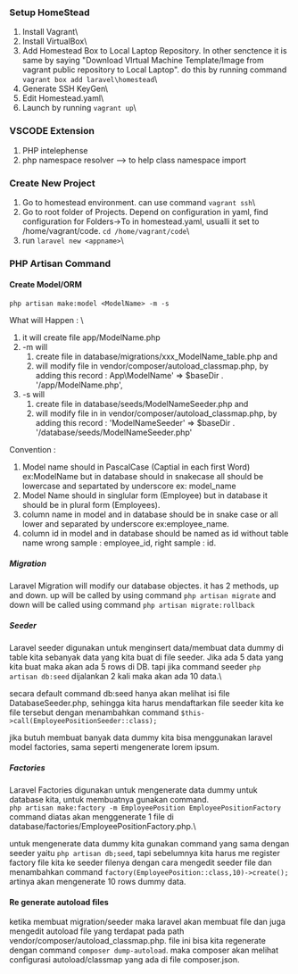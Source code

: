 ### Setup HomeStead
1. Install Vagrant\
2. Install VirtualBox\
3. Add Homestead Box to Local Laptop Repository. In other senctence it is same by saying "Download VIrtual Machine Template/Image from vagrant public repository to Local Laptop". do this by running command `vagrant box add laravel\homestead`\
4. Generate SSH KeyGen\
5. Edit Homestead.yaml\
6. Launch by running `vagrant up`\

### VSCODE Extension
1. PHP intelephense
2. php namespace resolver --> to help class namespace import


### Create New Project
1. Go to homestead environment. can use command `vagrant ssh`\
2. Go to root folder of Projects. Depend on configuration in yaml, find configuration for Folders->To in homestead.yaml, usualli it set to /home/vagrant/code. `cd /home/vagrant/code`\
3. run `laravel new <appname>`\


### PHP Artisan Command
#### Create Model/ORM
`php artisan make:model <ModelName> -m -s` 

What will Happen : \
1. it will create file app/ModelName.php
2. -m will 
    1. create file in database/migrations/xxx_ModelName_table.php and 
    2. will modify file in vendor/composer/autoload_classmap.php, by adding this record : App\\ModelName' => $baseDir . '/app/ModelName.php',
3. -s will 
    1. create file in database/seeds/ModelNameSeeder.php and 
    2. will modify file in in vendor/composer/autoload_classmap.php, by adding this record : 'ModelNameSeeder' => $baseDir . '/database/seeds/ModelNameSeeder.php'

Convention : 
1. Model name should in PascalCase (Captial in each first Word) ex:ModelName but in database should in snakecase all should be lowercase and separtated by underscore ex: model_name
2. Model Name should in singlular form (Employee) but in database it should be in plural form (Employees).
3. column name in model and in database should be in snake case or all lower and separated by underscore ex:employee_name.
4. column id in model and in database should be named as id without table name wrong sample : employee_id, right sample : id.

##### Migration
Laravel Migration will modify our database objectes. it has 2 methods, up and down. up will be called by using command `php artisan migrate` and down will be called using command `php artisan migrate:rollback`

##### Seeder
Laravel seeder digunakan untuk menginsert data/membuat data dummy di table kita sebanyak data yang kita buat di file seeder. Jika ada 5 data yang kita buat maka akan ada 5 rows di DB. tapi jika command seeder `php artisan db:seed` dijalankan 2 kali maka akan ada 10 data.\

secara default command db:seed hanya akan melihat isi file DatabaseSeeder.php, sehingga kita harus mendaftarkan file seeder kita ke file tersebut dengan menambahkan command `$this->call(EmployeePositionSeeder::class);`

jika butuh membuat banyak data dummy kita bisa menggunakan laravel model factories, sama seperti mengenerate lorem ipsum.

##### Factories
Laravel Factories digunakan untuk mengenerate data dummy untuk database kita, untuk membuatnya gunakan command. \
`php artisan make:factory -m EmployeePosition EmployeePositionFactory`
command diatas akan menggenerate 1 file di database/factories/EmployeePositionFactory.php.\

untuk mengenerate data dummy kita gunakan command yang sama dengan seeder yaitu `php artisan db;seed`, tapi sebelumnya kita harus me register factory file kita ke seeder filenya dengan cara mengedit seeder file dan menambahkan command `factory(EmployeePosition::class,10)->create();` artinya akan mengenerate 10 rows dummy data.

#### Re generate autoload files
ketika membuat migration/seeder maka laravel akan membuat file dan juga mengedit autoload file yang terdapat pada path vendor/composer/autoload_classmap.php. file ini bisa kita regenerate dengan command `composer dump-autoload`. maka composer akan melihat configurasi autoload/classmap yang ada di file composer.json. 
